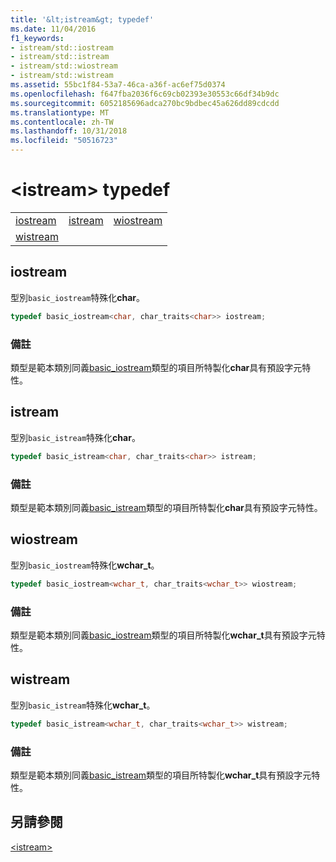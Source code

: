 ```yaml
---
title: '&lt;istream&gt; typedef'
ms.date: 11/04/2016
f1_keywords:
- istream/std::iostream
- istream/std::istream
- istream/std::wiostream
- istream/std::wistream
ms.assetid: 55bc1f84-53a7-46ca-a36f-ac6ef75d0374
ms.openlocfilehash: f647fba2036f6c69cb02393e30553c66df34b9dc
ms.sourcegitcommit: 6052185696adca270bc9bdbec45a626dd89cdcdd
ms.translationtype: MT
ms.contentlocale: zh-TW
ms.lasthandoff: 10/31/2018
ms.locfileid: "50516723"
---
```

# <a name="ltistreamgt-typedefs"></a>&lt;istream&gt; typedef

||||
|-|-|-|
|[iostream](#iostream)|[istream](#istream)|[wiostream](#wiostream)|
|[wistream](#wistream)|

## <a name="iostream"></a>  iostream

型別`basic_iostream`特殊化**char**。

```cpp
typedef basic_iostream<char, char_traits<char>> iostream;
```

### <a name="remarks"></a>備註

類型是範本類別同義[basic_iostream](../standard-library/basic-iostream-class.md)類型的項目所特製化**char**具有預設字元特性。

## <a name="istream"></a>  istream

型別`basic_istream`特殊化**char**。

```cpp
typedef basic_istream<char, char_traits<char>> istream;
```

### <a name="remarks"></a>備註

類型是範本類別同義[basic_istream](../standard-library/basic-istream-class.md)類型的項目所特製化**char**具有預設字元特性。

## <a name="wiostream"></a>  wiostream

型別`basic_iostream`特殊化**wchar_t**。

```cpp
typedef basic_iostream<wchar_t, char_traits<wchar_t>> wiostream;
```

### <a name="remarks"></a>備註

類型是範本類別同義[basic_iostream](../standard-library/basic-iostream-class.md)類型的項目所特製化**wchar_t**具有預設字元特性。

## <a name="wistream"></a>  wistream

型別`basic_istream`特殊化**wchar_t**。

```cpp
typedef basic_istream<wchar_t, char_traits<wchar_t>> wistream;
```

### <a name="remarks"></a>備註

類型是範本類別同義[basic_istream](../standard-library/basic-istream-class.md)類型的項目所特製化**wchar_t**具有預設字元特性。

## <a name="see-also"></a>另請參閱

[\<istream>](../standard-library/istream.md)<br/>
